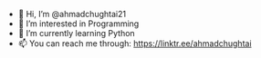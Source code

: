 - 👋 Hi, I’m @ahmadchughtai21
- 👀 I’m interested in Programming
- 🌱 I’m currently learning Python
- 📫 You can reach me through: https://linktr.ee/ahmadchughtai

<!---
ahmadchughtai21/ahmadchughtai21 is a ✨ special ✨ repository because its `README.md` (this file) appears on your GitHub profile.
You can click the Preview link to take a look at your changes.
--->
